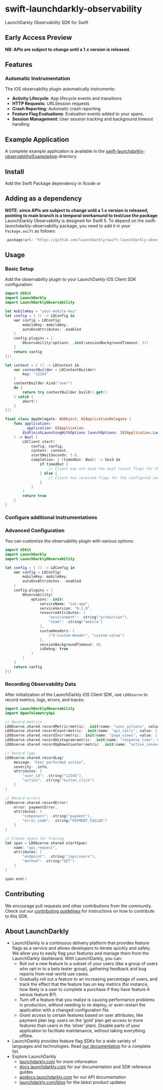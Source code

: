 # swift-launchdarkly-observability
LaunchDarkly Observability SDK for Swift

## Early Access Preview️
**NB: APIs are subject to change until a 1.x version is released.**

## Features

### Automatic Instrumentation

The iOS observability plugin automatically instruments:
- **Activity Lifecycle**: App lifecycle events and transitions
- **HTTP Requests**: URLSession requests
- **Crash Reporting**: Automatic crash reporting
- **Feature Flag Evaluations**: Evaluation events added to your spans.
- **Session Management**: User session tracking and background timeout handling

## Example Application

A complete example application is available in the [swift-launchdarkly-observability/ExampleApp](/ExampleApp) directory.

## Install

Add the Swift Package dependency in Xcode or

## Adding as a dependency

**NOTE: since APIs are subject to change until a 1.x version is released, pointing to main branch is a temporal workaround to test/use the package**
LaunchDarkly Observability is designed for Swift 5. To depend on the swift-launchdarkly-observability package, you need to add it in your `Package.swift` as follows:

```swift
.package(url: "https://github.com/launchdarkly/swift-launchdarkly-observability", branch: "main"),
```

## Usage

### Basic Setup

Add the observability plugin to your LaunchDarkly iOS Client SDK configuration:

```swift
import UIKit
import LaunchDarkly
import LaunchDarklyObservability

let mobileKey = "your-mobile-key"
let config = { () -> LDConfig in
    var config = LDConfig(
        mobileKey: mobileKey,
        autoEnvAttributes: .enabled
    )
    config.plugins = [
        Observability(options: .init(sessionBackgroundTimeout: 3))
    ]
    return config
}()

let context = { () -> LDContext in
    var contextBuilder = LDContextBuilder(
        key: "12345"
    )
    contextBuilder.kind("user")
    do {
        return try contextBuilder.build().get()
    } catch {
        abort()
    }
}()

final class AppDelegate: NSObject, UIApplicationDelegate {
    func application(
        _ application: UIApplication,
        didFinishLaunchingWithOptions launchOptions: [UIApplication.LaunchOptionsKey : Any]? = nil
    ) -> Bool {
        LDClient.start(
            config: config,
            context: context,
            startWaitSeconds: 5.0,
            completion: { (timedOut: Bool) -> Void in
                if timedOut {
                    // Client may not have the most recent flags for the configured context
                } else {
                    // Client has received flags for the configured context
                }
            }
        )
        return true
    }
}
```

### Configure additional instrumentations


### Advanced Configuration

You can customize the observability plugin with various options:

```swift
import UIKit
import LaunchDarkly
import LaunchDarklyObservability

let config = { () -> LDConfig in
    var config = LDConfig(
        mobileKey: mobileKey,
        autoEnvAttributes: .enabled
    )
    config.plugins = [
        Observability(
            options: .init(
                serviceName: "ios-app",
                serviceVersion: "0.1.0",
                resourceAttributes: [
                    "environment": .string("production"),
                    "team": .string("mobile")
                ],
                customHeaders: [
                    ("X-Custom-Header", "custom-value")
                ],
                sessionBackgroundTimeout: 60,
                isDebug: true
            )
        )
    ]
    return config
}()
```

### Recording Observability Data

After initialization of the LaunchDarkly iOS Client SDK, use `LDObserve` to record metrics, logs, errors, and traces:

```swift
import LaunchDarklyObservability
import OpenTelemetryApi

// Record metrics
LDObserve.shared.recordMetric(metric: .init(name: "user_actions", value: 1.0))
LDObserve.shared.recordCount(metric: .init(name: "api_calls", value: 1.0))
LDObserve.shared.recordIncr(metric: .init(name: "page_views", value: 1.0))
LDObserve.shared.recordHistogram(metric: .init(name: "response_time", value: 150.0))
LDObserve.shared.recordUpDownCounter(metric: .init(name: "active_connections", value: 1.0))

// Record logs
LDObserve.shared.recordLog(
    message: "User performed action",
    severity: .info,
    attributes: [
        "user_id": .string("12345"),
        "action": .string("button_click")
    ]
)

// Record errors
LDObserve.shared.recordError(
    error: paymentError,
    attributes: [
        "component": .string("payment"),
        "error_code": .string("PAYMENT_FAILED")
    ]
)

// Create spans for tracing
let span = LDObserve.shared.startSpan(
    name: "api_request",
    attributes: [
        "endpoint": .string("/api/users"),
        "method": .string("GET")
    ]
)

span.end()
```

## Contributing

We encourage pull requests and other contributions from the community. Check out our [contributing guidelines](../../CONTRIBUTING.md) for instructions on how to contribute to this SDK.

## About LaunchDarkly

* LaunchDarkly is a continuous delivery platform that provides feature flags as a service and allows developers to iterate quickly and safely. We allow you to easily flag your features and manage them from the LaunchDarkly dashboard.  With LaunchDarkly, you can:
    * Roll out a new feature to a subset of your users (like a group of users who opt-in to a beta tester group), gathering feedback and bug reports from real-world use cases.
    * Gradually roll out a feature to an increasing percentage of users, and track the effect that the feature has on key metrics (for instance, how likely is a user to complete a purchase if they have feature A versus feature B?).
    * Turn off a feature that you realize is causing performance problems in production, without needing to re-deploy, or even restart the application with a changed configuration file.
    * Grant access to certain features based on user attributes, like payment plan (eg: users on the ‘gold’ plan get access to more features than users in the ‘silver’ plan). Disable parts of your application to facilitate maintenance, without taking everything offline.
* LaunchDarkly provides feature flag SDKs for a wide variety of languages and technologies. Read [our documentation](https://docs.launchdarkly.com/sdk) for a complete list.
* Explore LaunchDarkly
    * [launchdarkly.com](https://www.launchdarkly.com/ "LaunchDarkly Main Website") for more information
    * [docs.launchdarkly.com](https://docs.launchdarkly.com/  "LaunchDarkly Documentation") for our documentation and SDK reference guides
    * [apidocs.launchdarkly.com](https://apidocs.launchdarkly.com/  "LaunchDarkly API Documentation") for our API documentation
    * [launchdarkly.com/blog](https://launchdarkly.com/blog/  "LaunchDarkly Blog Documentation") for the latest product updates
